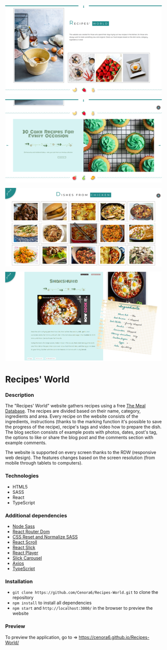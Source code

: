 ![](src/assets/preview/preview1.png)

![](src/assets/preview/preview2.png)

![](src/assets/preview/preview3.png)

![](src/assets/preview/preview4.png)

# Recipes' World

### Description

The "Recipes' World" website gathers recipes using a free [The Meal Database](https://www.themealdb.com/). The recipes are divided based on their name, category, ingredients and area. Every recipe on the website consists of the ingredients, instructions (thanks to the marking function it's possible to save the progress of the recipe), recipe's tags and video how to prepare the dish. The blog section consists of example posts with photos, dates, post's tag, the options to like or share the blog post and the comments section with example comments.

The website is supported on every screen thanks to the RDW (responsive web design). The features changes based on the screen resolution (from mobile through tablets to computers). 
 
### Technologies
- HTML5
- SASS
- React
- TypeScript

### Additional dependencies

- [Node Sass](https://www.npmjs.com/package/node-sass/)
- [React Router Dom](https://www.npmjs.com/package/react-router-dom/)
- [CSS Reset and Normalize SASS](https://www.npmjs.com/package/css-reset-and-normalize-sass)
- [React Scroll](https://www.npmjs.com/package/react-scroll/)
- [React Slick](https://www.npmjs.com/package/react-slick)
- [React Player](https://www.npmjs.com/package/react-player)
- [Slick Carousel](https://www.npmjs.com/package/slick-carousel)
- [Axios](https://www.npmjs.com/package/axios)
- [TypeScript](https://www.npmjs.com/package/typescript)

### Installation

-  ```git clone https://github.com/Cenora6/Recipes-World.git``` to clone the repository
- ```npm install``` to install all dependencies
- ```npm start``` and ```http://localhost:3000/``` in the browser to preview the website

### Preview
To preview the application, go to ⇒ https://cenora6.github.io/Recipes-World/
